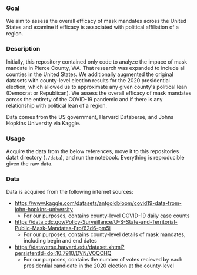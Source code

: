 ### Goal
We aim to assess the overall efficacy of mask mandates across the United States and examine if efficacy is associated with political affiliation of a region.

### Description
Initially, this repository contained only code to analyze the impace of mask mandate in Pierce County, WA. That research was expanded to include all counties in the United States. We additionally augmented the original datasets with county-level election results for the 2020 presidential election, which allowed us to approximate any given county's political lean (Democrat or Republican). We assess the overall efficacy of mask mandates across the entirety of the COVID-19 pandemic and if there is any relationship with political lean of a region. 

Data comes from the US government, Harvard Databerse, and Johns Hopkins University via Kaggle. 

### Usage
Acquire the data from the below references, move it to this repositories datat directory (`./data`), and run the notebook. Everything is reproducible given the raw data. 

### Data
Data is acquired from the following internet sources:
* https://www.kaggle.com/datasets/antgoldbloom/covid19-data-from-john-hopkins-university
  * For our purposes, contains county-level COVID-19 daily case counts
* https://data.cdc.gov/Policy-Surveillance/U-S-State-and-Territorial-Public-Mask-Mandates-Fro/62d6-pm5i
  * For our purposes, contains county-level details of mask mandates, including begin and end dates
* https://dataverse.harvard.edu/dataset.xhtml?persistentId=doi:10.7910/DVN/VOQCHQ 
  * For our purposes, contains the number of votes recieved by each presidential candidate in the 2020 election at the county-level 
